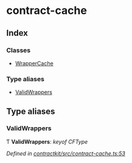 # contract-cache

## Index

### Classes

* [WrapperCache]()

### Type aliases

* [ValidWrappers](_contract_cache_.md#validwrappers)

## Type aliases

### ValidWrappers

Ƭ **ValidWrappers**: _keyof CFType_

_Defined in_ [_contractkit/src/contract-cache.ts:53_](https://github.com/celo-org/celo-monorepo/blob/master/packages/sdk/contractkit/src/contract-cache.ts#L53)

